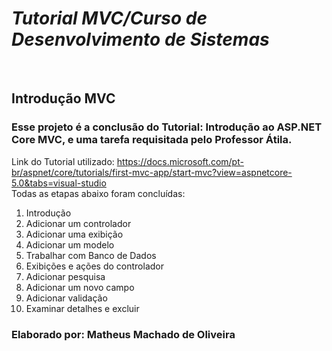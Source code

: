 # _Tutorial MVC/Curso de Desenvolvimento de Sistemas_
&nbsp;
## Introdução MVC
### Esse projeto é a conclusão do Tutorial: Introdução ao ASP.NET Core MVC, e uma tarefa requisitada pelo Professor Átila.
Link do Tutorial utilizado: https://docs.microsoft.com/pt-br/aspnet/core/tutorials/first-mvc-app/start-mvc?view=aspnetcore-5.0&tabs=visual-studio   
Todas as etapas abaixo foram concluídas:   
1. Introdução                  
2. Adicionar um controlador 
3. Adicionar uma exibição     
4. Adicionar um modelo        
5. Trabalhar com Banco de Dados
6. Exibições e ações do controlador
7. Adicionar pesquisa
8. Adicionar um novo campo
9. Adicionar validação
10. Examinar detalhes e excluir

### Elaborado por: Matheus Machado de Oliveira
